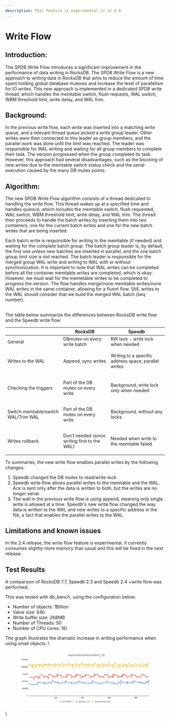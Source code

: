 ```yaml
---
description: This feature is experimental in v2.4.0
---
```


# Write Flow

## Introduction:

The SPDB Write Flow introduces a significant improvement in the performance of data writing in RocksDB. The SPDB Write Flow is a new approach to writing data in RocksDB that aims to reduce the amount of time spent holding global database mutexes and increase the level of parallelism for IO writes. This new approach is implemented in a dedicated SPDB write thread, which handles the memtable switch, flush requests, WAL switch, WBM threshold limit, write delay, and WAL trim.

## Background:

In the previous write flow, each write was inserted into a matching write queue, and a relevant thread queue picked a write group leader. Other writes were then connected to this leader as group members, and the parallel work was done until the limit was reached. The leader was responsible for WAL writing and waiting for all group members to complete their task. The version progressed when the group completed its task. However, this approach had several disadvantages, such as the blocking of new writes due to the memtable switch status check and the serial execution caused by the many DB mutex points.

## Algorithm:

The new SPDB Write Flow algorithm consists of a thread dedicated to handling the write flow. This thread wakes up at a specified time and handles quiesce, which includes the memtable switch, flush requested, WAL switch, WBM threshold limit, write delay, and WAL trim. The thread then proceeds to handle the batch writes by inserting them into two containers, one for the current batch writes and one for the new batch writes that are being inserted.

Each batch write is responsible for writing to the memtable (if needed) and waiting for the complete batch group. The batch group leader is, by default, the first one unless new batches are inserted in parallel, and the one batch group limit size is not reached. The batch leader is responsible for the merged group WAL write and writing to WAL with or without synchronization. It is important to note that WAL writes can be completed before all the container memtable writes are completed, which is okay. However, we must wait for the memetable writes to be completed to progress the version. The flow handles merge/none memtable writes/none WAL writes in the same container, allowing for a fluent flow. Still, writes to the WAL should consider that we build the merged WAL batch (seq number).

\
The table below summarize the differences between RocksDB write flow and the Speedb write flow:

|                                                 | RocksDB                                                     | Speedb                                                             |
| ----------------------------------------------- | ----------------------------------------------------------- | ------------------------------------------------------------------ |
| General                                         | DBmutex on every write batch                                | RW lock - write lock when needed                                   |
| Writes to the WAL                               | Append, sync writes                                         | <p>Writing to a specific address space, parallel writes</p><p></p> |
| Checking the triggers                           | <p>Part of the DB mutex on every write</p><p></p>           | <p>Background, write lock only when needed </p><p></p>             |
| <p>Switch memtable/switch WAL/Trim WAL <br></p> | <p>Part of the DB mutex on every write</p><p></p>           | <p>Background, without any locks </p><p></p>                       |
| Writes  rollback                                | <p>Don’t needed (since writing first to the WAL)</p><p></p> | <p>Needed when write to the memtable failed </p><p></p>            |

To summaries, the new write flow enables parallel writes by the following changes:

1. Speedb changed the DB mutex to read/write-lock
2. Speedb write flow allows parallel writes to the memtable and the WAL. Ack is sent only after the data is written to both, but the writes are no longer serial.&#x20;
3. The wall in the previous write flow is using append, meaning only single write is allowed at a time. Speedb's new write flow changed the way data is written to the WAL and now writes to a specific address in the file, a fact that enables the parallel writes to the WAL.&#x20;

##

## Limitations and known issues&#x20;

In the 2.4 release, the write flow feature is experimental. It currently consumes slightly more memory than usual and this will be fixed in the next release.&#x20;



## Test Results&#x20;

A comparison of RocksDB 7.7, Speedb 2.3 and Speedb 2.4 +write flow  was performed.

This was tested with db\_bench, using the configuration below:&#x20;



* Number of objects: 1Billion
* Value size: 64b
* Write buffer size: 268MB
* Number of Threads: 50
* Number of CPU cores: 16\


The graph illustrates the dramatic increase in writing performance when using small objects: \


<figure><img src="../.gitbook/assets/_                                                    readrandomwriterandom_90.png" alt=""><figcaption></figcaption></figure>

\
